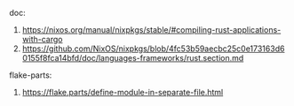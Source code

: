 doc:
1. https://nixos.org/manual/nixpkgs/stable/#compiling-rust-applications-with-cargo
2. https://github.com/NixOS/nixpkgs/blob/4fc53b59aecbc25c0e173163d60155f8fca14bfd/doc/languages-frameworks/rust.section.md



flake-parts:
1. https://flake.parts/define-module-in-separate-file.html